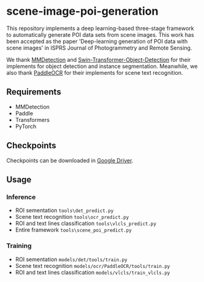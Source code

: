# scene-image-poi-generation

This repository implements a deep learning-based three-stage framework to automatically generate POI data sets from scene images. This work has been accepted as the paper 'Deep-learning generation of POI data with scene images' in ISPRS Journal of Photogrammetry and Remote Sensing. 

We thank [MMDetection](https://github.com/open-mmlab/mmdetection) and [Swin-Transformer-Object-Detection](https://github.com/SwinTransformer/Swin-Transformer-Object-Detection) for their implements for object detection and instance segmentation. Meanwhile, we also thank [PaddleOCR](https://github.com/PaddlePaddle/PaddleOCR) for their implements for scene text recognition. 

## Requirements
- MMDetection
- Paddle
- Transformers
- PyTorch

## Checkpoints
Checkpoints can be downloaded in [Google Driver](https://drive.google.com/file/d/1U_g8C7iTz-JSkof4L0Vtp0c1TJuM797R/view?usp=sharing).

## Usage
### Inference
- ROI sementation `tools\det_predict.py`
- Scene text recognition `tools\ocr_predict.py`
- ROI and text lines classification `tools\vlcls_predict.py`
- Entire framework `tools\scene_poi_predict.py`

### Training
- ROI sementation `models/det/tools/train.py`
- Scene text recognition `models/ocr/PaddleOCR/tools/train.py`
- ROI and text lines classification `models/vlcls/train_vlcls.py`

